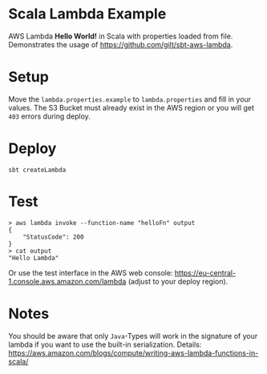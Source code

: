 # Scala Lambda Example
AWS Lambda **Hello World!** in Scala with properties loaded from file. 
Demonstrates the usage of https://github.com/gilt/sbt-aws-lambda.

# Setup

Move the `lambda.properties.example` to `lambda.properties` and fill in your values.
The S3 Bucket must already exist in the AWS region or you will get `403` errors during deploy.

# Deploy

    sbt createLambda
    
# Test
    > aws lambda invoke --function-name "helloFn" output
    {
        "StatusCode": 200
    }
    > cat output
    "Hello Lambda"

Or use the test interface in the AWS web console: https://eu-central-1.console.aws.amazon.com/lambda (adjust to your deploy region).

# Notes
You should be aware that only `Java`-Types will work in the signature of your lambda if you want to use the built-in serialization.
Details: https://aws.amazon.com/blogs/compute/writing-aws-lambda-functions-in-scala/
